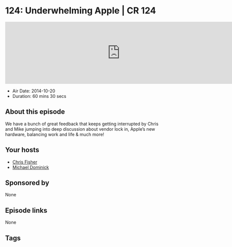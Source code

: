 # 124: Underwhelming Apple | CR 124

<iframe src="https://player.fireside.fm/v2/MLf2ZzhC+3vSiYA9J?theme=dark" width="740" height="200" frameborder="0" scrolling="no"></iframe>

* Air Date: 2014-10-20
* Duration: 60 mins 30 secs

## About this episode

We have a bunch of great feedback that keeps getting interrupted by Chris and Mike jumping into deep discussion about vendor lock in, Apple’s new hardware, balancing work and life & much more!

## Your hosts
* [Chris Fisher](https://coder.show/hosts/chrislas)
* [Michael Dominick](https://coder.show/hosts/michael)

## Sponsored by

None



## Episode links

None



## Tags

